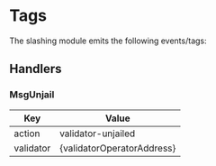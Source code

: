 # Tags

The slashing module emits the following events/tags:

## Handlers

### MsgUnjail

| Key                    | Value                      |
|------------------------|----------------------------|
| action                 | validator-unjailed         |
| validator              | {validatorOperatorAddress} |
